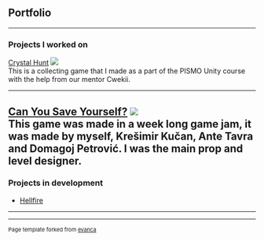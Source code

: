 ## Portfolio

---

### Projects I worked on

[Crystal Hunt](https://emperorscorpion.itch.io/crystal-hunt)
<img src="https://img.itch.zone/aW1hZ2UvOTU4MTMyLzU0MzMyMzYucG5n/original/qOSJjE.png"/>
<br>
This is a collecting game that I made as a part of the PISMO Unity course with the help from our mentor Cwekii.
<br>

---
[Can You Save Yourself?](https://emperorscorpion.itch.io/cam-you-save-yourself)
<img src="https://img.itch.zone/aW1nLzU0NjM3MTcuanBn/original/HgdH9H.jpg"/>
<br>
This game was made in a week long game jam, it was made by myself, Krešimir Kučan, Ante Tavra and  Domagoj Petrović. I was the main prop and level designer.
<br>
---

### Projects in development

- [Hellfire](https://img.itch.zone/aW1nLzYzNDA2MDQucG5n/original/5QMQe5.png)

---




---
<p style="font-size:11px">Page template forked from <a href="https://github.com/evanca/quick-portfolio">evanca</a></p>
<!-- Remove above link if you don't want to attibute -->
